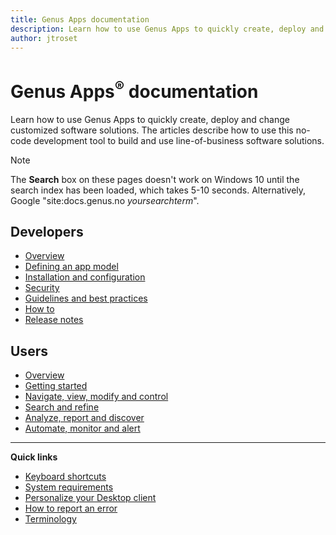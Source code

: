 ```yaml
---
title: Genus Apps documentation
description: Learn how to use Genus Apps to quickly create, deploy and change no-code, customized, model-driven, line-of-business software solutions.
author: jtroset
---
```

# **Genus Apps<sup>&reg;</sup> documentation**
Learn how to use Genus Apps to quickly create, deploy and change customized software solutions. The articles describe how to use this no-code development tool to build and use line-of-business software solutions.

> [!NOTE]
> The **Search** box on these pages doesn't work on Windows 10 until the search index has been loaded, which takes 5-10 seconds. Alternatively, Google "site:docs.genus.no _yoursearchterm_".

## Developers
* [Overview](developers/overview/index.md)
* [Defining an app model](developers/defining-an-app-model/index.md)
* [Installation and configuration](developers/installation-and-configuration/index.md)
* [Security](developers/defining-an-app-model/security/index.md)
* [Guidelines and best practices](developers/guidelines-and-best-practices/index.md)
* [How to](developers/how-to/index.md)
* [Release notes](developers/release-notes/index.md)

## Users
* [Overview](users/overview/index.md)
* [Getting started](users/getting-started.md)
* [Navigate, view, modify and control](users/navigate-view-modify-and-control/index.md)
* [Search and refine](users/search-and-refine/index.md)
* [Analyze, report and discover](users/analyze-report-and-discover/index.md)
* [Automate, monitor and alert](users/automate-monitor-and-alert/index.md)

---

**Quick links**
* [Keyboard shortcuts](developers/defining-an-app-model/user-interface/keyboard-shortcuts.md)
* [System requirements](developers/installation-and-configuration/system-requirements.md)
* [Personalize your Desktop client](users/navigate-view-modify-and-control/personalize-your-genus-desktop.md)
* [How to report an error](developers/how-to/report-an-error.md)
* [Terminology](terminology.md)

